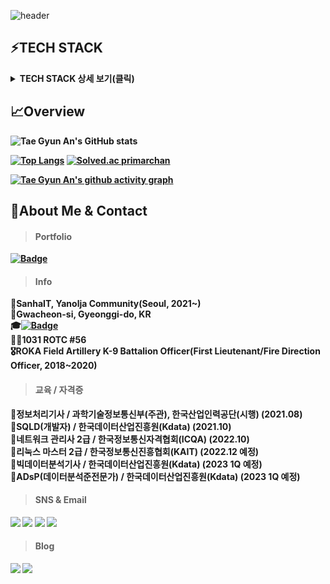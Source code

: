 ![header](https://capsule-render.vercel.app/api?type=waving&color=0:EEFF00,100:a82da8&fontColor=ffffff&height=200&section=header&text=TaeGyun%20An&render&fontSize=70&fontAlign=70&fontAlignY=30&desc=primarchan&descAlign=85&descAlignY=50)
<h2><b>⚡TECH STACK</b></h2>  

<details>
<summary><b>TECH STACK 상세 보기(클릭) </b></summary>
<div markdown="1">

> ##### Back-End
<img src="https://img.shields.io/badge/Java-007396?style=plastic&logo=java&logoColor=white"/></a>
<img src="https://img.shields.io/badge/Spring-6DB33F?style=plastic&logo=Spring&logoColor=white"/></a>
<img src="https://img.shields.io/badge/Spring%20Boot-6DB33F?style=plastic&logo=Spring%20Boot&logoColor=white"/></a>
<img src="https://img.shields.io/badge/Hibernate-59666C?style=plastic&logo=Hibernate&logoColor=white"/></a>
<img src="https://img.shields.io/badge/Node.js-339933?style=plastic&logo=Node.js&logoColor=white"/></a>  

> ##### Front-end
<img src="https://img.shields.io/badge/Vue.js-4FC08D?style=plastic&logo=Vue.js&logoColor=white"/></a>
<img src="https://img.shields.io/badge/Nuxt.js-00DC82?style=plastic&logo=Nuxt.js&logoColor=white"/></a>
<img src="https://img.shields.io/badge/React-61DAFB?style=plastic&logo=React&logoColor=white"/></a>
<img src="https://img.shields.io/badge/Webpack-DD6F9?style=plastic&logo=Webpack&logoColor=white"/></a>
<img src="https://img.shields.io/badge/TypeScript-3178C6?style=plastic&logo=TypeScript&logoColor=white"/></a>
<img src="https://img.shields.io/badge/JavaScript-F7DF1E?style=plastic&logo=JavaScript&logoColor=white"/></a>
<img src="https://img.shields.io/badge/HTML5-E34F26?style=plastic&logo=HTML5&logoColor=white"/></a>
<img src="https://img.shields.io/badge/CSS3-1572B6?style=plastic&logo=CSS3&logoColor=white"/></a>
<img src="https://img.shields.io/badge/Markdown-000000?style=plastic&logo=Markdown&logoColor=white"/></a>

> ##### Database
<img src="https://img.shields.io/badge/Oracle-F80000?style=plastic&logo=Oracle&logoColor=white"/></a> 
<img src="https://img.shields.io/badge/PostgreSQL-4169E1?style=plastic&logo=PostgreSQL&logoColor=white"/></a>
<img src="https://img.shields.io/badge/MySQL-4479A1?style=plastic&logo=MySQL&logoColor=white"/></a>
<img src="https://img.shields.io/badge/MariaDB-003545?style=plastic&logo=MariaDB&logoColor=white"/></a>
<img src="https://img.shields.io/badge/Redis-DC382D?style=plastic&logo=Redis&logoColor=white"/></a>  

> ##### Version Control  
<img src="https://img.shields.io/badge/Git-F05032?style=plastic&logo=Git&logoColor=white"/></a>
<img src="https://img.shields.io/badge/GitHub-181717?style=plastic&logo=GitHub&logoColor=white"/></a>
<img src="https://img.shields.io/badge/GitLab-FCA121?style=plastic&logo=GitLab&logoColor=white"/></a>
<img src="https://img.shields.io/badge/Subversion-809CC9?style=plastic&logo=Subversion&logoColor=white"/></a>

> ##### Infra/Server  
<img src="https://img.shields.io/badge/Amazon%20AWS-232F3E?style=plastic&logo=Amazon%20AWS&logoColor=white"/></a>
<img src="https://img.shields.io/badge/Linux-FCC624?style=plastic&logo=Linux&logoColor=white"/></a>
<img src="https://img.shields.io/badge/Sass-CC6699?style=plastic&logo=Sass&logoColor=white"/></a>
<img src="https://img.shields.io/badge/Apache%20Tomcat-F8DC75?style=plastic&logo=Apache%20Tomcat&logoColor=white"/></a>

> ##### OS
<img src="https://img.shields.io/badge/macOS-000000?style=plastic&logo=macOS&logoColor=white"/></a>
<img src="https://img.shields.io/badge/Windows-0078D6?style=plastic&logo=Windows&logoColor=white"/></a>

> ##### IDE
<img src="https://img.shields.io/badge/IntelliJ%20IDEA-000000?style=plastic&logo=IntelliJ%20IDEA&logoColor=white"/></a>
<img src="https://img.shields.io/badge/Visual%20Studio%20Code-007ACC?style=plastic&logo=Visual%20Studio%20Code&logoColor=white"/></a>
<img src="https://img.shields.io/badge/Eclipse%20IDE-2C2255?style=plastic&logo=Eclipse%20IDE&logoColor=white"/></a>
<img src="https://img.shields.io/badge/Atom-66595C?style=plastic&logo=Atom&logoColor=white"/></a>  

> ##### Collaboration Tools
<img src="https://img.shields.io/badge/Slack-4A154B?style=plastic&logo=Slack&logoColor=white"/></a>
<img src="https://img.shields.io/badge/Jira-0052CC?style=plastic&logo=Jira&logoColor=white"/></a>
<img src="https://img.shields.io/badge/Confluence-172B4D?style=plastic&logo=Confluence&logoColor=white"/></a>
<img src="https://img.shields.io/badge/Atlassian-0052CC?style=plastic&logo=Atlassian&logoColor=white"/></a>
<img src="https://img.shields.io/badge/Swagger-85EA2D?style=plastic&logo=Swagger&logoColor=white"/></a>  

</div>
</details>

<h2><b> 📈Overview <b></h2>  

![Tae Gyun An's GitHub stats](https://github-readme-stats.vercel.app/api?username=primarchan&show_icons=true&theme=radical)    
  
[![Top Langs](https://github-readme-stats.vercel.app/api/top-langs/?username=primarchan&layout=compact&theme=dark)](https://github.com/anuraghazra/github-readme-stats)  [![Solved.ac primarchan](http://mazassumnida.wtf/api/generate_badge?boj=primarchan)](https://solved.ac/primarchan)
  
[![Tae Gyun An's github activity graph](https://activity-graph.herokuapp.com/graph?username=primarchan&theme=react-dark)](https://github.com/ashutosh00710/github-readme-activity-graph)

<h2><b> 💬About Me & Contact </b></h2>  
  
> #### Portfolio  
<a href="https://github.com/primarchan/portfolio">![Badge](https://img.shields.io/badge/Portfolio-2021~2022-skyblue.svg?style(plastic))</a>
  
> #### Info  
🏦SanhaIT, Yanolja Community(Seoul, 2021~)  
🏡Gwacheon-si, Gyeonggi-do, KR  
🎓<a href="https://www.skku.edu/skku/index.do">![Badge](https://img.shields.io/badge/Sungkyunkwan%20Univ.-2014~2018-green.svg?style(plastic))</a>  
👨‍✈️1031 ROTC #56  
🎖ROKA Field Artillery K-9 Battalion Officer(First Lieutenant/Fire Direction Officer, 2018~2020)  

> #### 교육 / 자격증  
📌정보처리기사 / 과학기술정보통신부(주관), 한국산업인력공단(시행) (2021.08)  
📌SQLD(개발자) / 한국데이터산업진흥원(Kdata) (2021.10)   
📌네트워크 관리사 2급 / 한국정보통신자격협회(ICQA) (2022.10)  
📌리눅스 마스터 2급 / 한국정보통신진흥협회(KAIT) (2022.12 예정)  
📌빅데이터분석기사 / 한국데이터산업진흥원(Kdata) (2023 1Q 예정)  
📌ADsP(데이터분석준전문가) / 한국데이터산업진흥원(Kdata) (2023 1Q 예정)  
  
> #### SNS & Email
<a href="https://www.instagram.com/dev.primarchan"><img src="https://img.shields.io/badge/Instagram-E4405F?style=plastic&logo=Instagram&logoColor=white"/></a>
<img src="https://img.shields.io/badge/Facebook-1877F2?style=plastic&logo=Facebook&logoColor=white"/></a>
<img src="https://img.shields.io/badge/Twitter-20C997?style=plastic&logo=Twitter&logoColor=white"/></a>
<img src="https://img.shields.io/badge/Gmail-EA4335?style=plastic&logo=Gmail&logoColor=white"/></a>

> #### Blog
<img src="https://img.shields.io/badge/Notion-000000?style=plastic&logo=Notion&logoColor=white"/></a>
<img src="https://img.shields.io/badge/Velog-1DA1F2?style=plastic&logo=Velog&logoColor=white"/></a>
